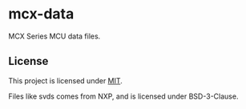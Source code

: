 # mcx-data

MCX Series MCU data files.

## License

This project is licensed under [MIT](./LICENSE).

Files like svds comes from NXP, and is licensed under BSD-3-Clause.
